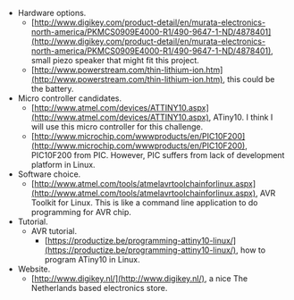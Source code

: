 * Hardware options.
    * [http://www.digikey.com/product-detail/en/murata-electronics-north-america/PKMCS0909E4000-R1/490-9647-1-ND/4878401](http://www.digikey.com/product-detail/en/murata-electronics-north-america/PKMCS0909E4000-R1/490-9647-1-ND/4878401), small piezo speaker that might fit this project.
    * [http://www.powerstream.com/thin-lithium-ion.htm](http://www.powerstream.com/thin-lithium-ion.htm), this could be the battery.
* Micro controller candidates.
    * [http://www.atmel.com/devices/ATTINY10.aspx](http://www.atmel.com/devices/ATTINY10.aspx), ATiny10. I think I will use this micro controller for this challenge.
    * [http://www.microchip.com/wwwproducts/en/PIC10F200](http://www.microchip.com/wwwproducts/en/PIC10F200), PIC10F200 from PIC. However, PIC suffers from lack of development platform in Linux.
* Software choice.
    * [http://www.atmel.com/tools/atmelavrtoolchainforlinux.aspx](http://www.atmel.com/tools/atmelavrtoolchainforlinux.aspx), AVR Toolkit for Linux. This is like a command line application to do programming for AVR chip.
* Tutorial.
    * AVR tutorial.
        * [https://productize.be/programming-attiny10-linux/](https://productize.be/programming-attiny10-linux/), how to program ATiny10 in Linux.
* Website.
    * [http://www.digikey.nl/](http://www.digikey.nl/), a nice The Netherlands based electronics store.